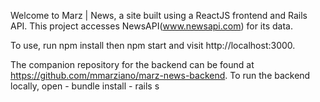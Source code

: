Welcome to Marz | News, a site built  using a ReactJS frontend and Rails API.  This project accesses NewsAPI(www.newsapi.com) for its data. 

To use, run npm install then npm start and visit http://localhost:3000.

The companion repository for the backend can be found at https://github.com/mmarziano/marz-news-backend.  To run the backend locally, open - bundle install - rails s

